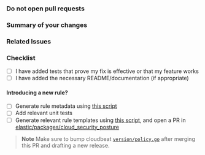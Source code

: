 ### Do not open pull requests

<!--
New contributions should go into the cloudbeat repo:
https://github.com/elastic/cloudbeat/tree/main/security-policies
unless if you are backporting into an older branch.
-->

### Summary of your changes
<!--
Please provide a detailed description of the changes introduced by this Pull Request.
Provide a description of the main changes, as well as any additional information the code reviewer should be aware of before beginning the review process.
-->

### Related Issues
<!--
- Related: https://github.com/elastic/security-team/issues/
- Fixes: https://github.com/elastic/security-team/issues/
-->

### Checklist

- [ ] I have added tests that prove my fix is effective or that my feature works
- [ ] I have added the necessary README/documentation (if appropriate)

#### Introducing a new rule?

- [ ] Generate rule metadata using [this script](https://github.com/elastic/csp-security-policies/tree/main/dev#generate-rules-metadata)
- [ ] Add relevant unit tests
- [ ] Generate relevant rule templates using [this script](https://github.com/elastic/csp-security-policies/tree/main/dev#generate-rule-templates), and open a PR in [elastic/packages/cloud_security_posture](https://github.com/elastic/integrations/tree/main/packages/cloud_security_posture)

> **Note** Make sure to bump cloudbeat [`version/policy.go`](https://github.com/elastic/cloudbeat/blob/main/version/policy.go#L20) after merging this PR and drafting a new release.
